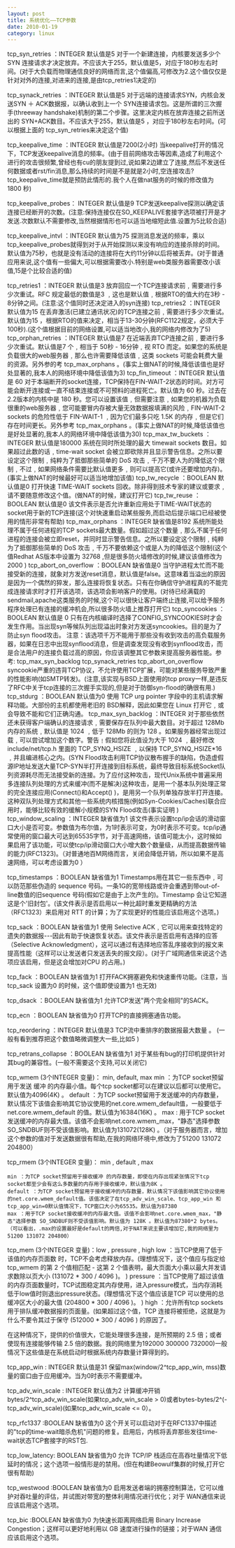 ```yaml
---
layout: post
title: 系统优化——TCP参数
date: 2010-01-19
category: linux
---
```


tcp_syn_retries ：INTEGER
默认值是5
对于一个新建连接，内核要发送多少个 SYN 连接请求才决定放弃。不应该大于255，默认值是5，对应于180秒左右时间。(对于大负载而物理通信良好的网络而言,这个值偏高,可修改为2.这个值仅仅是针对对外的连接,对进来的连接,是由tcp_retries1决定的)

tcp_synack_retries ：INTEGER
默认值是5
对于远端的连接请求SYN，内核会发送SYN ＋ ACK数据报，以确认收到上一个 SYN连接请求包。这是所谓的三次握手(threeway handshake)机制的第二个步骤。这里决定内核在放弃连接之前所送出的 SYN+ACK数目。不应该大于255，默认值是5 ，对应于180秒左右时间。(可以根据上面的 tcp_syn_retries来决定这个值)

tcp_keepalive_time ：INTEGER
默认值是7200(2小时)
当keepalive打开的情况下，TCP发送keepalive消息的频率。(由于目前网络攻击等因素,造成了利用这个进行的攻击很频繁,曾经也有cu的朋友提到过,说如果2边建立了连接,然后不发送任何数据或者rst/fin消息,那么持续的时间是不是就是2小时,空连接攻击?tcp_keepalive_time就是预防此情形的.我个人在做nat服务的时候的修改值为 1800 秒)

tcp_keepalive_probes： INTEGER
默认值是9
TCP发送keepalive探测以确定该连接已经断开的次数。(注意:保持连接仅在SO_KEEPALIVE套接字选项被打开是才发送.次数默认不需要修改,当然根据情形也可以适当地缩短此值.设置为5比较合适)

tcp_keepalive_intvl ：INTEGER
默认值为75
探测消息发送的频率，乘以tcp_keepalive_probes就得到对于从开始探测以来没有响应的连接杀除的时间。默认值为75秒，也就是没有活动的连接将在大约11分钟以后将被丢弃。(对于普通应用来说,这个值有一些偏大,可以根据需要改小.特别是web类服务器需要改小该值,15是个比较合适的值)

tcp_retries1 ：INTEGER
默认值是3
放弃回应一个TCP连接请求前﹐需要进行多少次重试。RFC 规定最低的数值是3 ﹐这也是默认值﹐根据RTO的值大约在3秒 - 8分钟之间。(注意:这个值同时还决定进入的syn连接)
tcp_retries2 ：INTEGER
默认值为15
在丢弃激活(已建立通讯状况)的TCP连接之前﹐需要进行多少次重试。默认值为15
，根据RTO的值来决定，相当于13-30分钟(RFC1122规定，必须大于100秒).(这个值根据目前的网络设置,可以适当地改小,我的网络内修改为了5)
tcp_orphan_retries ：INTEGER
默认值是7
在近端丢弃TCP连接之前﹐要进行多少次重试。默认值是7
个﹐相当于 50秒 - 16分钟﹐视 RTO 而定。如果您的系统是负载很大的web服务器﹐那么也许需要降低该值﹐这类 sockets
可能会耗费大量的资源。另外参的考 tcp_max_orphans 。(事实上做NAT的时候,降低该值也是好处显著的,我本人的网络环境中降低该值为3)
tcp_fin_timeout ：INTEGER
默认值是 60
对于本端断开的socket连接，TCP保持在FIN-WAIT-2状态的时间。对方可能会断开连接或一直不结束连接或不可预料的进程死亡。默认值为
60 秒。过去在2.2版本的内核中是 180
秒。您可以设置该值﹐但需要注意﹐如果您的机器为负载很重的web服务器﹐您可能要冒内存被大量无效数据报填满的风险﹐FIN-WAIT-2
sockets 的危险性低于 FIN-WAIT-1 ﹐因为它们最多只吃 1.5K 的内存﹐但是它们存在时间更长。另外参考
tcp_max_orphans 。(事实上做NAT的时候,降低该值也是好处显著的,我本人的网络环境中降低该值为30)
tcp_max_tw_buckets ：INTEGER
默认值是180000
系统在同时所处理的最大 timewait sockets
数目。如果超过此数的话﹐time-wait socket 会被立即砍除并且显示警告信息。之所以要设定这个限制﹐纯粹为了抵御那些简单的
DoS
攻击﹐千万不要人为的降低这个限制﹐不过﹐如果网络条件需要比默认值更多﹐则可以提高它(或许还要增加内存)。(事实上做NAT的时候最好可以适当地增加该值)
tcp_tw_recycle ：BOOLEAN
默认值是0
打开快速
TIME-WAIT sockets 回收。除非得到技术专家的建议或要求﹐请不要随意修改这个值。(做NAT的时候，建议打开它)
tcp_tw_reuse ：BOOLEAN
默认值是0
该文件表示是否允许重新应用处于TIME-WAIT状态的socket用于新的TCP连接(这个对快速重启动某些服务,而启动后提示端口已经被使用的情形非常有帮助)
tcp_max_orphans ：INTEGER
缺省值是8192
系统所能处理不属于任何进程的TCP
sockets最大数量。假如超过这个数量﹐那么不属于任何进程的连接会被立即reset，并同时显示警告信息。之所以要设定这个限制﹐纯粹为了抵御那些简单的
DoS 攻击﹐千万不要依赖这个或是人为的降低这个限制(这个值Redhat
AS版本中设置为 32768
,但是很多防火墙修改的时候,建议该值修改为
2000 )
tcp_abort_on_overflow ：BOOLEAN
缺省值是0
当守护进程太忙而不能接受新的连接，就象对方发送reset消息，默认值是false。这意味着当溢出的原因是因为一个偶然的猝发，那么连接将恢复状态。只有在你确信守护进程真的不能完成连接请求时才打开该选项，该选项会影响客户的使用。(对待已经满载的sendmail,apache这类服务的时候,这个可以很快让客户端终止连接,可以给予服务程序处理已有连接的缓冲机会,所以很多防火墙上推荐打开它)
tcp_syncookies ：BOOLEAN
默认值是 0
只有在内核编译时选择了CONFIG_SYNCOOKIES时才会发生作用。当出现syn等候队列出现溢出时象对方发送syncookies。目的是为了防止syn
flood攻击。
注意：该选项千万不能用于那些没有收到攻击的高负载服务器，如果在日志中出现synflood消息，但是调查发现没有收到synflood攻击，而是合法用户的连接负载过高的原因，你应该调整其它参数来提高服务器性能。参考:
tcp_max_syn_backlog
tcp_synack_retries
tcp_abort_on_overflow
syncookie严重的违背TCP协议，不允许使用TCP扩展，可能对某些服务导致严重的性能影响(如SMTP转发)。(注意,该实现与BSD上面使用的tcp
proxy一样,是违反了RFC中关于tcp连接的三次握手实现的,但是对于防御syn-flood的确很有用.)
tcp_stdurg ：BOOLEAN
默认值为0
使用 TCP urg pointer 字段中的主机请求解释功能。大部份的主机都使用老旧的 BSD解释，因此如果您在 Linux
打开它﹐或会导致不能和它们正确沟通。
tcp_max_syn_backlog ：INTEGER
对于那些依然还未获得客户端确认的连接请求﹐需要保存在队列中最大数目。对于超过 128Mb 内存的系统﹐默认值是
1024 ﹐低于 128Mb 的则为 128 。如果服务器经常出现过载﹐可以尝试增加这个数字。警告﹗假如您将此值设为大于
1024 ﹐最好修改
include/net/tcp.h 里面的
TCP_SYNQ_HSIZE ﹐以保持
TCP_SYNQ_HSIZE*16
﹐并且编进核心之内。(SYN
Flood攻击利用TCP协议散布握手的缺陷，伪造虚假源IP地址发送大量TCP-SYN半打开连接到目标系统，最终导致目标系统Socket队列资源耗尽而无法接受新的连接。为了应付这种攻击，现代Unix系统中普遍采用多连接队列处理的方式来缓冲(而不是解决)这种攻击，是用一个基本队列处理正常的完全连接应用(Connect()和Accept()
)，是用另一个队列单独存放半打开连接。这种双队列处理方式和其他一些系统内核措施(例如Syn-Cookies/Caches)联合应用时，能够比较有效的缓解小规模的SYN
Flood攻击(事实证明
)
tcp_window_scaling ：INTEGER
缺省值为1
该文件表示设置tcp/ip会话的滑动窗口大小是否可变。参数值为布尔值，为1时表示可变，为0时表示不可变。tcp/ip通常使用的窗口最大可达到65535字节，对于高速网络，该值可能太小，这时候如果启用了该功能，可以使tcp/ip滑动窗口大小增大数个数量级，从而提高数据传输的能力(RFC1323)。（对普通地百M网络而言，关闭会降低开销，所以如果不是高速网络，可以考虑设置为0 ）

tcp_timestamps ：BOOLEAN
缺省值为1
Timestamps用在其它一些东西中﹐可以防范那些伪造的 sequence 号码。一条1G的宽带线路或许会重遇到带out-of-line数值的旧sequence 号码(假如它是由于上次产生的)。Timestamp 会让它知道这是个'旧封包'。(该文件表示是否启用以一种比超时重发更精确的方法（RFC1323）来启用对 RTT 的计算；为了实现更好的性能应该启用这个选项。)

tcp_sack ：BOOLEAN
缺省值为1
使用 Selective ACK﹐它可以用来查找特定的遗失的数据报---因此有助于快速恢复状态。该文件表示是否启用有选择的应答（Selective Acknowledgment），这可以通过有选择地应答乱序接收到的报文来提高性能（这样可以让发送者只发送丢失的报文段）。(对于广域网通信来说这个选项应该启用，但是这会增加对CPU 的占用。)

tcp_fack ：BOOLEAN
缺省值为1
打开FACK拥塞避免和快速重传功能。(注意，当tcp_sack 设置为0 的时候，这个值即使设置为1 也无效)

tcp_dsack ：BOOLEAN
缺省值为1
允许TCP发送"两个完全相同"的SACK。

tcp_ecn ：BOOLEAN
缺省值为0
打开TCP的直接拥塞通告功能。

tcp_reordering ：INTEGER
默认值是3
TCP流中重排序的数据报最大数量 。 (一般有看到推荐把这个数值略微调整大一些,比如5 )

tcp_retrans_collapse ：BOOLEAN
缺省值为1
对于某些有bug的打印机提供针对其bug的兼容性。(一般不需要这个支持,可以关闭它)

tcp_wmem (3个INTEGER 变量)： min, default, max
    min ：为TCP socket预留用于发送 缓冲 的内存最小值。每个tcp socket都可以在建议以后都可以使用它。默认值为4096(4K) 。
default ：为TCP socket预留用于发送缓冲的内存数量，默认情况下该值会影响其它协议使用的net.core.wmem_default值，一般要低于net.core.wmem_default 的值。默认值为16384(16K) 。
    max : 用于TCP socket发送缓冲的内存最大值。该值不会影响net.core.wmem_max，"静态"选择参数SO_SNDBUF则不受该值影响。默认值为131072(128K) 。（对于服务器而言，增加这个参数的值对于发送数据很有帮助,在我的网络环境中,修改为了51200 131072 204800）

tcp_rmem (3个INTEGER 变量)： min , default , max

    min ：为TCP socket预留用于接收缓冲 的内存数量，即使在内存出现紧张情况下tcp socket都至少会有这么多数量的内存用于接收缓冲，默认值为8K 。
    default ：为TCP socket预留用于接收缓冲的内存数量，默认情况下该值影响其它协议使用的net.core.wmem_default值。该值决定了在tcp_adv_win_scale、tcp_app_win 和tcp_app_win=0默认值情况下，TCP窗口大小为65535。默认值为87380
    max ：用于TCP socket接收缓冲的内存最大值。该值不会影响net.core.wmem_max，"静态"选择参数 SO_SNDBUF则不受该值影响。默认值为 128K 。默认值为87380*2 bytes。（可以看出，.max的设置最好是default的两倍,对于NAT来说主要该增加它,我的网络里为51200 131072 204800）

tcp_mem (3个INTEGER 变量)：low , pressure , high
    low ：当TCP使用了低于该值的内存页面数 时，TCP不会考虑释放内存。(理想情况下，这个值应与指定给 tcp_wmem 的第 2 个值相匹配 - 这第 2 个值表明，最大页面大小乘以最大并发请求数除以页大小 (131072 * 300 / 4096 )。 )
    pressure ：当TCP使用了超过该值的内存页面数量时，TCP试图稳定其内存使用，进入pressure模式，当内存消耗低于low值时则退出pressure状态。(理想情况下这个值应该是TCP 可以使用的总缓冲区大小的最大值 (204800 * 300 / 4096 )。 )
    high ：允许所有tcp sockets用于排队缓冲数据报的页面量。(如果超过这个值，TCP 连接将被拒绝，这就是为什么不要令其过于保守 (512000 * 300 / 4096 ) 的原因了。

在这种情况下，提供的价值很大，它能处理很多连接，是所预期的 2.5 倍；或者使现有连接能够传输 2.5 倍的数据。我的网络里为192000 300000 732000)一般情况下这些值是在系统启动时根据系统内存数量计算得到的。

tcp_app_win : INTEGER
默认值是31
保留max(window/2^tcp_app_win, mss)数量的窗口由于应用缓冲。当为0时表示不需要缓冲。

tcp_adv_win_scale : INTEGER
默认值为2
计算缓冲开销bytes/2^tcp_adv_win_scale(如果tcp_adv_win_scale > 0)或者bytes-bytes/2^(-tcp_adv_win_scale)(如果tcp_adv_win_scale <= 0）。

tcp_rfc1337 :BOOLEAN
缺省值为0
这个开关可以启动对于在RFC1337中描述的"tcp的time-wait暗杀危机"问题的修复。启用后，内核将丢弃那些发往time-wait状态TCP套接字的RST包.

tcp_low_latency: BOOLEAN
缺省值为0
允许 TCP/IP 栈适应在高吞吐量情况下低延时的情况；这个选项一般情形是的禁用。(但在构建Beowulf集群的时候,打开它很有帮助)

tcp_westwood :BOOLEAN
缺省值为0
启用发送者端的拥塞控制算法，它可以维护对吞吐量的评估，并试图对带宽的整体利用情况进行优化；对于 WAN通信来说应该启用这个选项。

tcp_bic :BOOLEAN
缺省值为0
为快速长距离网络启用 Binary Increase Congestion；这样可以更好地利用以 GB 速度进行操作的链接；对于WAN 通信应该启用这个选项。

